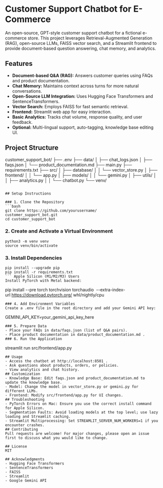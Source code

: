 # Customer Support Chatbot for E-Commerce

An open-source, GPT-style customer support chatbot for a fictional e-commerce store. This project leverages Retrieval-Augmented Generation (RAG), open-source LLMs, FAISS vector search, and a Streamlit frontend to provide document-based question answering, chat memory, and analytics.

## Features

- **Document-based Q&A (RAG):** Answers customer queries using FAQs and product documentation.
- **Chat Memory:** Maintains context across turns for more natural conversations.
- **Open-Source LLM Integration:** Uses Hugging Face Transformers and SentenceTransformers.
- **Vector Search:** Employs FAISS for fast semantic retrieval.
- **Frontend:** Streamlit web app for easy interaction.
- **Basic Analytics:** Tracks chat volume, response quality, and user feedback.
- **Optional:** Multi-lingual support, auto-tagging, knowledge base editing UI.

## Project Structure
customer_support_bot/
├── .env
├── data/
│   ├── chat_logs.json
│   ├── faqs.json
│   └── product_documentation.md
├── main.py
├── requirements.txt
├── src/
│   ├── database/
│   │   └── vector_store.py
│   ├── frontend/
│   │   └── app.py
│   ├── models/
│   │   └── gemini.py
│   ├── utils/
│   │   ├── analytics.py
│   │   └── chatbot.py
└── venv/

```

## Setup Instructions

### 1. Clone the Repository
```bash
git clone https://github.com/yourusername/
customer_support_bot.git
cd customer_support_bot
```
### 2. Create and Activate a Virtual Environment
```
python3 -m venv venv
source venv/bin/activate
```
### 3. Install Dependencies
```
pip install --upgrade pip
pip install -r requirements.txt
``` Apple Silicon (M1/M2/M3) Users
Install PyTorch with Metal backend:

```
pip install --pre torch torchvision torchaudio 
--extra-index-url https://download.pytorch.org/
whl/nightly/cpu
```
### 4. Add Environment Variables
Create a .env file in the root directory and add your Gemini API key:

```
GEMINI_API_KEY=your_gemini_api_key_here
```
### 5. Prepare Data
- Place your FAQs in data/faqs.json (list of Q&A pairs).
- Place product documentation in data/product_documentation.md .
### 6. Run the Application
```
streamlit run src/frontend/app.py
```
## Usage
- Access the chatbot at http://localhost:8501 .
- Ask questions about products, orders, or policies.
- View analytics and chat history.
## Customization
- Knowledge Base: Edit faqs.json and product_documentation.md to update the knowledge base.
- Model: Change the model in vector_store.py or gemini.py for different LLMs.
- Frontend: Modify src/frontend/app.py for UI changes.
## Troubleshooting
- PyTorch Errors on Mac: Ensure you use the correct install command for Apple Silicon.
- Segmentation Faults: Avoid loading models at the top level; use lazy loading and Streamlit caching.
- Streamlit Multiprocessing: Set STREAMLIT_SERVER_NUM_WORKERS=1 if you encounter crashes.
## Contributing
Pull requests are welcome! For major changes, please open an issue first to discuss what you would like to change.

## License
MIT

## Acknowledgments
- Hugging Face Transformers
- SentenceTransformers
- FAISS
- Streamlit
- Google Gemini API
